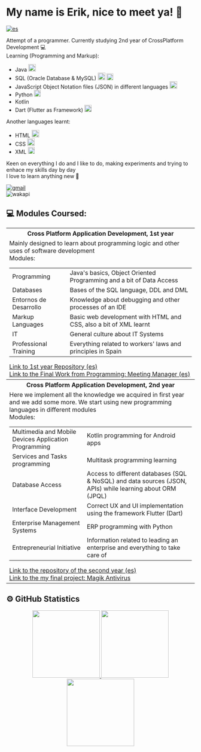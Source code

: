 <h1>
My name is Erik, nice to meet ya! 👋
</h1>

[![es](https://img.shields.io/badge/lang-es-red.svg)](https://github.com/ErikAT04)


<p>
  Attempt of a programmer. Currently studying 2nd year of CrossPlatform Development 💻<br>
  Learning (Programming and Markup):
  <ul>
    <li>Java <img src="https://cdn-icons-png.flaticon.com/512/226/226777.png" height="20px"></li>
    <li>SQL (Oracle Database & MySQL) <img src="https://www.oracle.com/asset/web/favicons/favicon-32.png" height="20px"> <img src="https://labs.mysql.com/common/themes/sakila/favicon.ico" height="18px"></li>
    <li>JavaScript Object Notation files (JSON) in different languages <img src="https://cdn-icons-png.flaticon.com/512/136/136525.png" height="20px"></li>
    <li>Python <img src="https://www.python.org/static/favicon.ico" height="18px"></li>
    <li>Kotlin <img src="https://kotlinlang.org//assets/images/favicon.svg?v2" height="16px"></li>
    <li>Dart (Flutter as Framework) <img src="https://storage.googleapis.com/cms-storage-bucket/4fd0db61df0567c0f352.png" height="19px"></li>
  </ul>
  Another languages learnt:
  <ul>
    <li>HTML <img src="https://static-00.iconduck.com/assets.00/html-5-icon-726x1024-evem6gg5.png" height="20px"></li>
    <li>CSS <img src="https://upload.wikimedia.org/wikipedia/commons/thumb/d/d5/CSS3_logo_and_wordmark.svg/1200px-CSS3_logo_and_wordmark.svg.png" height="20px"></li>
    <li>XML <img src="https://cdn-icons-png.flaticon.com/512/337/337959.png" height="18px"></li>
  </ul>
  Keen on everything I do and I like to do, making experiments and trying to enhace my skills day by day<br>
  I love to learn anything new 📖
</p>

<a href="mailto:aterik.dev@gmail.com" target="_blank">
  <img alt="gmail" src="https://img.shields.io/badge/Gmail-aterik.dev%40gmail.com-%233f8b47">
</a>
<br>
<img alt="wakapi" src="https://img.shields.io/endpoint?url=https://wakapi.dev/api/compat/shields/v1/ByErikAT/interval:all_time&label=All%20time&color=blue"/>


## 💻 Modules Coursed:
<table width="30%">
  <tr>
    <th>
      Cross Platform Application Development, 1st year 
    </th>
  </tr>
  <tr>
    <td>
      Mainly designed to learn about programming logic and other uses of software development<br>
      Modules:
      <table>
        <tr>
          <td>Programming</td>
          <td>Java's basics, Object Oriented Programming and a bit of Data Access</td>
        </tr>
        <tr>
          <td>Databases</td>
          <td>Bases of the SQL language, DDL and DML</td>
        </tr>
        <tr>
          <td>Entornos de Desarrollo</td>
          <td>Knowledge about debugging and other processes of an IDE</td>
        </tr>
        <tr>
          <td>Markup Languages</td>
          <td>Basic web development with HTML and CSS, also a bit of XML learnt</td>
        </tr>
        <tr>
          <td>IT</td>
          <td>General culture about IT Systems</td>
        </tr>
        <tr>
          <td>Professional Training</td>
          <td>Everything related to workers' laws and principles in Spain</td>
        </tr>
      </table>
      <a href="https://github.com/ErikAT04/DAM-1">Link to 1st year Repository (es)</a><br>
      <a href="https://github.com/ErikAT04/TFM-PROG">Link to the Final Work from Programming: Meeting Manager (es)</a><br>
    </td>
  </tr>
  <tr>
    <th>
      Cross Platform Application Development, 2nd year 
    </th>
  </tr>
  <tr>
    <td>
      Here we implement all the knowledge we acquired in first year and we add some more. We start using new programming languages in different modules<br>
      Modules:
      <table>
        <tr>
          <td>Multimedia and Mobile Devices Application Programming</td>
          <td>Kotlin programming for Android apps</td>
        </tr>
        <tr>
          <td>Services and Tasks programming</td>
          <td>Multitask programming learning </td>
        </tr>
        <tr>
          <td>Database Access</td>
          <td>Access to different databases (SQL & NoSQL) and data sources (JSON, APIs) while learning about ORM (JPQL)</td>
        </tr>
        <tr>
          <td>Interface Development</td>
          <td>Correct UX and UI implementation using the framework Flutter (Dart)</td>
        </tr>
        <tr>
          <td>Enterprise Management Systems</td>
          <td>ERP programming with Python</td>
        </tr>
        <tr>
          <td>Entrepreneurial Initiative</td>
          <td>Information related to leading an enterprise and everything to take care of</td>
        </tr>
      </table>
      <a href="https://github.com/ErikAT04/DAM-2">Link to the repository of the second year (es)</a><br>
      <a href="https://github.com/ErikAT04/TFG_Antivirus_ErikAT">Link to the my final project: Magik Antivirus</a>
    </td>
  </tr>
</table>

## ⚙️ GitHub Statistics 
<p align="center">
<a href="https://github.com/ErikAT04">
  <img height="180em" src="https://github-readme-stats-eight-theta.vercel.app/api?username=ErikAT04&show_icons=true&theme=tokyonight&include_all_commits=true&count_private=true"/>
  <img height="180em" src="https://github-readme-stats.vercel.app/api/top-langs/?username=ErikAT04&layout=compact&theme=tokyonight"/>
  <img height="180em" src="https://github-readme-stats.vercel.app/api/wakatime?username=ByErikAT&api_domain=wakapi.dev&theme=tokyonight&custom_title=Wakapi%20Week%20Stats"/>
</a>
</p>
